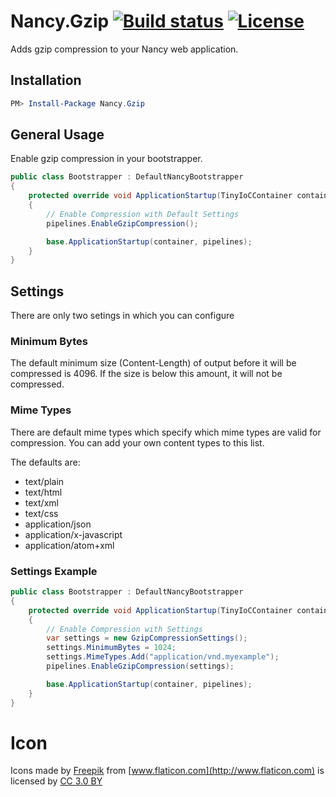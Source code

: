 # Nancy.Gzip [![Build status](https://ci.appveyor.com/api/projects/status/v9g6v9u314gdv0rs?svg=true)](https://ci.appveyor.com/project/dcomartin/nancy-gzip) [![License](https://img.shields.io/github/license/horsdal/nancy.linker.svg)](./LICENSE)
Adds gzip compression to your Nancy web application.

## Installation

```PowerShell
PM> Install-Package Nancy.Gzip
```

## General Usage

Enable gzip compression in your bootstrapper.

```C#
public class Bootstrapper : DefaultNancyBootstrapper
{
    protected override void ApplicationStartup(TinyIoCContainer container, IPipelines pipelines)
    {
        // Enable Compression with Default Settings
        pipelines.EnableGzipCompression();

        base.ApplicationStartup(container, pipelines);
    }
}
```


## Settings

There are only two setings in which you can configure

### Minimum Bytes

The default minimum size (Content-Length) of output before it will be compressed is 4096.  If the size is below this amount, it will not be compressed.

### Mime Types

There are default mime types which specify which mime types are valid for compression.  You can add your own content types to this list.

The defaults are:

* text/plain
* text/html
* text/xml
* text/css
* application/json
* application/x-javascript
* application/atom+xml

### Settings Example 
```C#
public class Bootstrapper : DefaultNancyBootstrapper
{
    protected override void ApplicationStartup(TinyIoCContainer container, IPipelines pipelines)
    {
        // Enable Compression with Settings
        var settings = new GzipCompressionSettings();
        settings.MinimumBytes = 1024;
        settings.MimeTypes.Add("application/vnd.myexample");
        pipelines.EnableGzipCompression(settings);

        base.ApplicationStartup(container, pipelines);
    }
}
```

# Icon
Icons made by [Freepik](http://www.freepik.com) from [www.flaticon.com](http://www.flaticon.com) is licensed by [CC 3.0 BY](http://creativecommons.org/licenses/by/3.0/)
